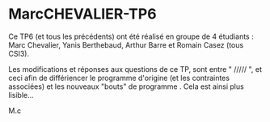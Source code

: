 # MarcCHEVALIER-TP6
Ce TP6 (et tous les précédents) ont été réalisé en groupe de 4 étudiants : Marc Chevalier, Yanis Berthebaud, Arthur Barre et Romain Casez (tous CSI3).

Les modifications et réponses aux questions de ce TP, sont entre " ///// ", et ceci afin de différiencer le programme d'origine (et les contraintes associées) et les nouveaux "bouts" de programme . Cela est ainsi plus lisible...

M.c
